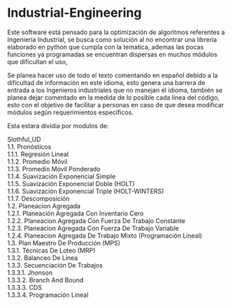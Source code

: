 # Industrial-Engineering

Este software está pensado para la optimización de algoritmos referentes a Ingeniería Industrial, se busca como solución al no encontrar una librería elaborado en python que cumpla con la tematica, ademas las pocas funciones ya programadas se encuentran dispersas en muchos módulos que dificultan el uso,

Se planea hacer uso de todo el texto comentando en español debido a la dificultad de información en este idioma, esto genera una barrera de entrada a los Ingenieros industriales que no manejan el idioma, también se planea dejar comentado en la medida de lo posible cada línea del código, esto con el objetivo de facilitar a personas en caso de que desea modificar módulos según requerimientos específicos.

Esta estara dividia por modulos de:

Slothful_UD  
1.1. Pronósticos  
1.1.1. Regresión Lineal  
1.1.2. Promedio Móvil  
1.1.3. Promedio Móvil Ponderado  
1.1.4. Suavización Exponencial Simple  
1.1.5. Suavización Exponencial Doble (HOLT)  
1.1.6. Suavización Exponencial Triple (HOLT-WINTERS)  
1.1.7. Descomposición  
1.2. Planeacion Agregada  
1.2.1. Planeación Agregada Con Inventario Cero  
1.2.2. Planeacion Agregada Con Fuerza De Trabajo Constante  
1.2.3. Planeacion Agregada Con Fuerza De Trabajo Variable  
1.2.4. Planeacion Agregada De Trabajo Mixto (Programación Lineal)  
1.3. Plan Maestro De Producción (MPS)  
1.3.1. Técnicas De Loteo (MRP)  
1.3.2. Balanceo De Línea  	
1.3.3. Secuenciación De Trabajos  
1.3.3.1. Jhonson  
1.3.3.2. Branch And Bound  
1.3.3.3. CDS  
1.3.3.4. Programación Lineal  
	